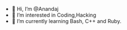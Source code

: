 - 👋 Hi, I’m @Anandaj
- 👀 I’m interested in Coding,Hacking
- 🌱 I’m currently learning Bash, C++ and Ruby.

<!---
Anandaj/Anandaj is a ✨ special ✨ repository because its `README.md` (this file) appears on your GitHub profile.
You can click the Preview link to take a look at your changes.
--->
